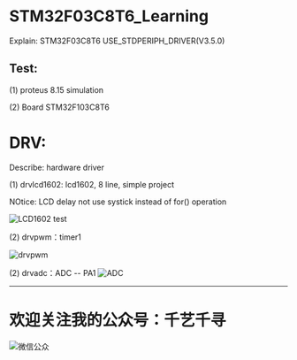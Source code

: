 # STM32F03C8T6_Learning

Explain: STM32F03C8T6 USE_STDPERIPH_DRIVER(V3.5.0)


## Test:

(1) proteus 8.15 simulation

(2) Board STM32F103C8T6



# DRV:

Describe: hardware driver 

(1) drvlcd1602: lcd1602, 8 line, simple project

NOtice: LCD delay not use systick instead of for() operation

![LCD1602 test](https://img-blog.csdnimg.cn/4957b2795b324d7a8bc739c1db76d69f.png#pic_center)

(2) drvpwm：timer1

![drvpwm](https://img-blog.csdnimg.cn/67b3a408c6ff4928898e58f10f1f5d41.png#pic_center)


(2) drvadc：ADC -- PA1
![ADC](https://img-blog.csdnimg.cn/37130527d0884ee2964851bd06b6c657.png#pic_center)


_____

# 欢迎关注我的公众号：千艺千寻

![微信公众](https://img-blog.csdnimg.cn/ac2fd79b7b0c4e8cb947b46fa1a8004d.png#pic_center)


